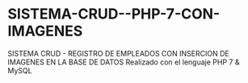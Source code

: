# SISTEMA-CRUD--PHP-7-CON-IMAGENES
SISTEMA CRUD - REGISTRO DE EMPLEADOS CON INSERCION DE IMAGENES EN LA BASE DE DATOS Realizado con el lenguaje PHP 7 &amp; MySQL
